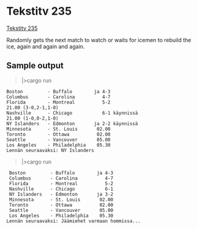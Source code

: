 # Tekstitv 235

[Tekstitv 235](https://yle.fi/aihe/tekstitv?P=235)

Randomly gets the next match to watch or waits for icemen to rebuild the ice, again and again and again.

## Sample output

> |>cargo run

```text
Boston         - Buffalo        ja 4-3
Columbus       - Carolina          4-7
Florida        - Montreal          5-2
21.00 (3-0,2-1,1-0)
Nashville      - Chicago           6-1 käynnissä
21.00 (1-0,0-2,1-0)
NY Islanders   - Edmonton       ja 2-2 käynnissä
Minnesota      - St. Louis       02.00
Toronto        - Ottawa          02.00
Seattle        - Vancouver       05.00
Los Angeles    - Philadelphia    05.30
Lennän seuraavaksi: NY Islanders
```

> |>cargo run

```text
 Boston         - Buffalo        ja 4-3
 Columbus       - Carolina          4-7
 Florida        - Montreal          5-2
 Nashville      - Chicago           6-1
 NY Islanders   - Edmonton       ja 3-2
 Minnesota      - St. Louis       02.00
 Toronto        - Ottawa          02.00
 Seattle        - Vancouver       05.00
 Los Angeles    - Philadelphia    05.30
Lennän seuraavaksi: Jäämiehet varmaan hommissa...
```
